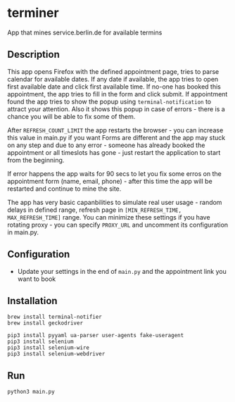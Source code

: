 # terminer
App that mines service.berlin.de for available termins

## Description

This app opens Firefox with the defined appointment page, tries to parse calendar for available dates. If any date if available, the app tries to open first available date and click first available time. If no-one has booked this appointment, the app tries to fill in the form and click submit.
If appointment found the app tries to show the popup using `terminal-notification` to attract your attention. Also it shows this popup in case of errors - there is a chance you will be able to fix some of them.

After `REFRESH_COUNT_LIMIT` the app restarts the browser - you can increase this value in main.py if you want
Forms are different and the app may stuck on any step and due to any error - someone has already booked the appointment or all timeslots has gone - just restart the application to start from the beginning.

If error happens the app waits for 90 secs to let you fix some erros on the appointment form (name, email, phone) - after this time the app will be restarted and continue to mine the site.

The app has very basic capanbilities to simulate real user usage - random delays in defined range, refresh page in `[MIN_REFRESH_TIME, MAX_REFRESH_TIME]` range.
You can minimize these settings if you have rotating proxy - you can specify `PROXY_URL` and uncomment its configuration in main.py.

## Configuration
* Update your settings in the end of `main.py` and the appointment link you want to book

## Installation
```
brew install terminal-notifier
brew install geckodriver

pip3 install pyyaml ua-parser user-agents fake-useragent
pip3 install selenium
pip3 install selenium-wire
pip3 install selenium-webdriver
```

## Run
``` 
python3 main.py
```

